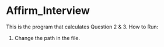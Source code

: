 # Affirm_Interview
This is the program that calculates Question 2 & 3.
How to Run:
1. Change the path in the file.
